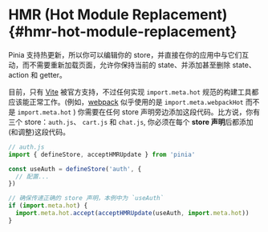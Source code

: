 # HMR (Hot Module Replacement) {#hmr-hot-module-replacement}

Pinia 支持热更新，所以你可以编辑你的 store，并直接在你的应用中与它们互动，而不需要重新加载页面，允许你保持当前的 state、并添加甚至删除 state、action 和 getter。

目前，只有 [Vite](https://vitejs.dev/) 被官方支持，不过任何实现 `import.meta.hot` 规范的构建工具都应该能正常工作。(例如，[webpack](https://webpack.js.org/api/module-variables/#importmetawebpackhot) 似乎使用的是 `import.meta.webpackHot` 而不是 `import.meta.hot` )
你需要在任何 store 声明旁边添加这段代码。比方说，你有三个 store：`auth.js`、 `cart.js` 和 `chat.js`, 你必须在每个 **store 声明**后都添加(和调整)这段代码。

```js
// auth.js
import { defineStore, acceptHMRUpdate } from 'pinia'

const useAuth = defineStore('auth', {
  // 配置...
})

// 确保传递正确的 store 声明，本例中为 `useAuth`
if (import.meta.hot) {
  import.meta.hot.accept(acceptHMRUpdate(useAuth, import.meta.hot))
}
```
